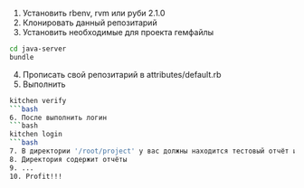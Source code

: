 1. Установить rbenv, rvm или руби 2.1.0
2. Клонировать данный репозитарий 
3. Установить необходимые для проекта гемфайлы
```bash
cd java-server
bundle 
```
4. Прописать свой репозитарий в attributes/default.rb
5. Выполнить 
```bash
kitchen verify 
```bash
6. После выполнить логин 
```bash
kitchen login 
```bash
7. В директории '/root/project' у вас должны находится тестовый отчёт и отчёт о покрытии
8. Директория содержит отчёты
9. ...
10. Profit!!!
